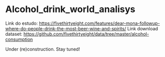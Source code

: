 # Alcohol_drink_world_analisys

Link do estudo: https://fivethirtyeight.com/features/dear-mona-followup-where-do-people-drink-the-most-beer-wine-and-spirits/ 
Link download dataset: https://github.com/fivethirtyeight/data/tree/master/alcohol-consumption

Under (re)construction. Stay tuned! 
